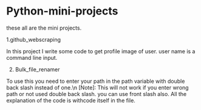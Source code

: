 # Python-mini-projects
these all are the mini projects.

1.github_webscraping

In this project I write some code to get profile image of user.
user name is a command line input.

2. Bulk_file_renamer

To use this you need to enter your path in the path variable with double back slash instead of one.\n
[Note]: This will not work if you enter wrong path or not used double back slash. you can use front slash also.
All the explanation of the code is withcode itself in the file.
